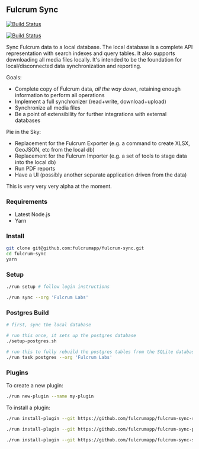 ## Fulcrum Sync

[![Build Status](https://travis-ci.org/fulcrumapp/fulcrum-sync.svg?branch=master)](https://travis-ci.org/fulcrumapp/fulcrum-sync)

[![Build Status](https://ci.appveyor.com/api/projects/status/orvg142ommlitw7v?svg=true)](https://ci.appveyor.com/project/zhm/fulcrum-sync)

Sync Fulcrum data to a local database. The local database is a complete API representation with search indexes and
query tables. It also supports downloading all media files locally. It's intended to be the foundation for local/disconnected data synchronization and reporting.

Goals:

* Complete copy of Fulcrum data, _all the way down_, retaining enough information to perform all operations
* Implement a full synchronizer (read+write, download+upload)
* Synchronize all media files
* Be a point of extensibility for further integrations with external databases

Pie in the Sky:

* Replacement for the Fulcrum Exporter (e.g. a command to create XLSX, GeoJSON, etc from the local db)
* Replacement for the Fulcrum Importer (e.g. a set of tools to stage data into the local db)
* Run PDF reports
* Have a UI (possibly another separate application driven from the data)

This is very very very alpha at the moment.

### Requirements

* Latest Node.js
* Yarn

### Install

```sh
git clone git@github.com:fulcrumapp/fulcrum-sync.git
cd fulcrum-sync
yarn
```

### Setup

```sh
./run setup # follow login instructions

./run sync --org 'Fulcrum Labs'
```

### Postgres Build

```sh
# first, sync the local database

# run this once, it sets up the postgres database
./setup-postgres.sh

# run this to fully rebuild the postgres tables from the SQLite database
./run task postgres --org 'Fulcrum Labs'
```

### Plugins

To create a new plugin:

```sh
./run new-plugin --name my-plugin
```

To install a plugin:

```sh
./run install-plugin --git https://github.com/fulcrumapp/fulcrum-sync-reports

./run install-plugin --git https://github.com/fulcrumapp/fulcrum-sync-postgres

./run install-plugin --git https://github.com/fulcrumapp/fulcrum-sync-s3-upload
```
